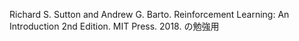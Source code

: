 Richard S. Sutton and Andrew G. Barto. Reinforcement Learning: An Introduction 2nd Edition. MIT Press. 2018.
の勉強用
